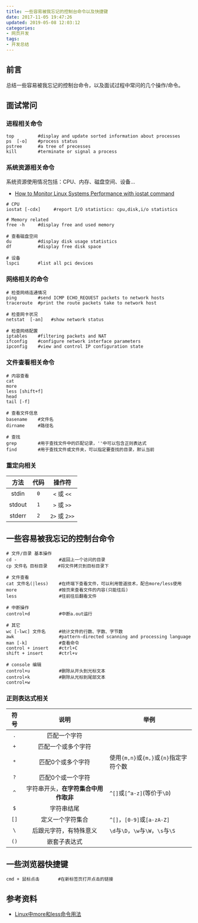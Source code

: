 ```yaml
---
title: 一些容易被我忘记的控制台命令以及快捷键
date: 2017-11-05 19:47:26
updated: 2019-05-08 12:03:12
categories:
- 网页开发
tags:
- 开发总结
---
```


## 前言
总结一些容易被我忘记的控制台命令，以及面试过程中常问的几个操作/命令。


<!-- more -->
## 面试常问
### 进程相关命令
```shell
top         #display and update sorted information about processes
ps  [-o]    #process status
pstree      #a tree of precesses
kill        #terminate or signal a process
```

### 系统资源相关命令
系统资源使用情况包括：CPU、内存、磁盘空间、设备...

- [How to Monitor Linux Systems Performance with iostat command](https://www.linuxtechi.com/monitor-linux-systems-performance-iostat-command/)

```shell
# CPU
iostat [-cdx]     #report I/O statistics: cpu,disk,i/o statistics

# Memory related
free -h     #display free and used memory

# 查看磁盘空间
du          #display disk usage statistics
df          #display free disk space

# 设备
lspci       #list all pci devices

```

### 网络相关的命令
```shell
# 检查网络连通情况
ping        #send ICMP ECHO_REQUEST packets to network hosts
traceroute  #print the route packets take to network host

# 检查网卡状况
netstat  [-an]   #show network status

# 检查网络配置
iptables    #filtering packets and NAT
ifconfig    #configure network interface parameters
ipconfig    #view and control IP configuration state
```

### 文件查看相关命令
```shell
# 内容查看
cat
more
less [shift+f]
head
tail [-f]

# 查看文件信息
basename    #文件名
dirname     #路径名

# 查找
grep        #用于查找文件中的匹配记录，''中可以包含正则表达式
find        #用于查找文件或文件夹，可以指定要查找的目录，默认当前
```

### 重定向相关

| 方法 | 代码 | 操作符 |
| :--------: | :--------: | :--------: |
| stdin | `0` | `<` 或 `<<` |
| stdout | `1` | `>` 或 `>>` |
| stderr | `2` | `2>` 或 `2>>` |

## 一些容易被我忘记的控制台命令

```shell
# 文件/目录 基本操作
cd -                #返回上一个访问的目录
cp 文件名 目标目录    #将文件拷贝到目标目录下

# 文件查看
cat 文件名(|less)    #在终端下查看文件，可以利用管道技术，配合more/less使用
more                #按页来查看文件的内容(只能往后)
less                #往前往后翻看文件

# 中断操作
control+d           #中断a.out运行

# 其它
wc [-lwc] 文件名     #统计文件的行数、字数、字节数
awk                 #pattern-directed scanning and processing language
man [-k]            #查看命令
control + insert    #ctrl+C
shift + insert      #ctrl+v

# console 编辑
control+u           #删除从开头到光标文本
control+k           #删除从光标到尾部文本
control+w

```

### 正则表达式相关
| 符号 | 说明 | 举例 |
| :--------: | :--------: | -------- |
| `.` | 匹配一个字符 |  |
| `+` | 匹配一个或多个字符 |  |
| `*` | 匹配0个或多个字符 | 使用`{m,n}`或`{m,}`或`{n}`指定字符个数 |
| `?` | 匹配0个或一个字符 |  |
| `^` | 字符串开头，**在字符集合中用作取非** | `^[]`或`[^a-z]`(等价于`\D`) |
| `$` | 字符串结尾 |  |
| `[]` | 定义一个字符集合 |`^[]`，`[0-9]`或`[a-zA-Z]`|
| `` \ `` | 后跟元字符，有特殊意义 | `\d`与`\D`，`\w`与`\W`，`\s`与`\S` |
| `()` | 嵌套子表达式 |  |

## 一些浏览器快捷键

``` console
cmd + 鼠标点击       #在新标签页打开点击的链接
```

## 参考资料
- [Linux中more和less命令用法](https://www.cnblogs.com/aijianshi/p/5750911.html)

